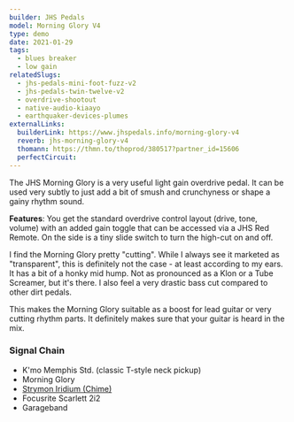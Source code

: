 ```yaml
---
builder: JHS Pedals
model: Morning Glory V4
type: demo
date: 2021-01-29
tags:
  - blues breaker
  - low gain
relatedSlugs:
  - jhs-pedals-mini-foot-fuzz-v2
  - jhs-pedals-twin-twelve-v2
  - overdrive-shootout
  - native-audio-kiaayo
  - earthquaker-devices-plumes
externalLinks:
  builderLink: https://www.jhspedals.info/morning-glory-v4
  reverb: jhs-morning-glory-v4
  thomann: https://thmn.to/thoprod/380517?partner_id=15606
  perfectCircuit:
---
```


The JHS Morning Glory is a very useful light gain overdrive pedal. It can be used very subtly to just add a bit of smush and crunchyness or shape a gainy rhythm sound.

**Features**: You get the standard overdrive control layout (drive, tone, volume) with an added gain toggle that can be accessed via a JHS Red Remote. On the side is a tiny slide switch to turn the high-cut on and off.

I find the Morning Glory pretty "cutting". While I always see it marketed as "transparent", this is definitely not the case - at least according to my ears. It has a bit of a honky mid hump. Not as pronounced as a Klon or a Tube Screamer, but it's there. I also feel a very drastic bass cut compared to other dirt pedals.

This makes the Morning Glory suitable as a boost for lead guitar or very cutting rhythm parts. It definitely makes sure that your guitar is heard in the mix.

### Signal Chain

- K'mo Memphis Std. (classic T-style neck pickup)
- Morning Glory
- [Strymon Iridium (Chime)](/demos/strymon-iridium)
- Focusrite Scarlett 2i2
- Garageband
